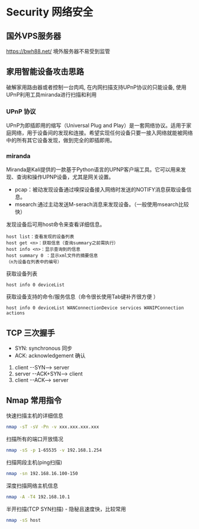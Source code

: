 # Security 网络安全

## 国外VPS服务器

https://bwh88.net/  境外服务器不易受到监管

## 家用智能设备攻击思路

破解家用路由器或者控制一台肉鸡, 在内网扫描支持UPnP协议的只能设备, 使用UPnP利用工具miranda进行扫描和利用

### UPnP 协议

UPnP为即插即用的缩写（Universal Plug and Play）是一套网络协议。适用于家庭网络，用于设备间的发现和连接。希望实现任何设备只要一接入网络就能被网络中的所有其它设备发现，做到完全的即插即用。

### miranda 
Miranda是Kali提供的一款基于Python语言的UPNP客户端工具。它可以用来发现、查询和操作UPNP设备，尤其是网关设置。

* pcap：被动发现设备通过嗅探设备接入网络时发送的NOTIFY消息获取设备信息。
* msearch:通过主动发送M-serach消息来发现设备。（一般使用msearch比较快）

发现设备后可用host命令来查看详细信息。
```
host list：查看发现的设备列表
host get <n>：获取信息（查询summary之前需执行）
host info <n>：显示查询到的信息
host summary 0 ：显示xml文件的摘要信息
（n为设备在列表中的编号）
```

获取设备列表
```
host info 0 deviceList
```
获取设备支持的命令/服务信息（命令很长使用Tab键补齐很方便 ）
```
host info 0 deviceList WANConnectionDevice services WANIPConnection actions
```


## TCP 三次握手

* SYN: synchronous 同步
* ACK: acknowledgement 确认

1. client --SYN--> server
2. server --ACK+SYN--> client
3. client --ACK--> server

## Nmap 常用指令

快速扫描主机的详细信息
```sh
nmap -sT -sV -Pn -v xxx.xxx.xxx.xxx
```

扫描所有的端口开放情况
```sh
nmap -sS -p 1-65535 -v 192.168.1.254
```

扫描网段主机(ping扫描)
```sh
nmap -sn 192.168.16.100-150
```

深度扫描网络主机信息
```sh
nmap -A -T4 192.168.10.1
```

半开扫描(TCP SYN扫描) - 隐秘且速度快，比较常用
```sh
nmap -sS host
```
